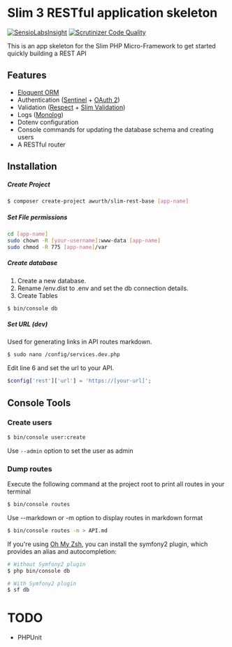 # Slim 3 RESTful application skeleton

[![SensioLabsInsight](https://insight.sensiolabs.com/projects/a0ec0038-d946-4408-8367-3e1c1e26b3e7/mini.png)](https://insight.sensiolabs.com/projects/a0ec0038-d946-4408-8367-3e1c1e26b3e7) [![Scrutinizer Code Quality](https://scrutinizer-ci.com/g/awurth/slim-rest-base/badges/quality-score.png?b=master)](https://scrutinizer-ci.com/g/awurth/slim-rest-base/?branch=master)

This is an app skeleton for the Slim PHP Micro-Framework to get started quickly building a REST API

## Features
- [Eloquent ORM](https://github.com/illuminate/database)
- Authentication ([Sentinel](https://github.com/cartalyst/sentinel) + [OAuth 2](https://github.com/bshaffer/oauth2-server-php))
- Validation ([Respect](https://github.com/Respect/Validation) + [Slim Validation](https://github.com/awurth/slim-validation))
- Logs ([Monolog](https://github.com/Seldaek/monolog))
- Dotenv configuration
- Console commands for updating the database schema and creating users
- A RESTful router

## Installation

##### Create Project
``` bash
$ composer create-project awurth/slim-rest-base [app-name]
```

##### Set File permissions
``` bash
cd [app-name]
sudo chown -R [your-username]:www-data [app-name]
sudo chmod -R 775 [app-name]/var
```

##### Create database

1. Create a new database.
2. Rename /env.dist to .env and set the db connection details.
3. Create Tables
``` bash
$ bin/console db
```

##### Set URL (dev)
Used for generating links in API routes markdown.
``` bash
$ sudo nano /config/services.dev.php
```
Edit line 6 and set the url to your API.
``` php
$config['rest']['url'] = 'https://[your-url]';
```

## Console Tools

### Create users
``` bash
$ bin/console user:create
```
Use `--admin` option to set the user as admin

### Dump routes
Execute the following command at the project root to print all routes in your terminal
``` bash
$ bin/console routes
```

Use --markdown or -m option to display routes in markdown format
``` bash
$ bin/console routes -m > API.md
```

If you're using [Oh My Zsh](https://github.com/robbyrussell/oh-my-zsh), you can install the symfony2 plugin, which provides an alias and autocompletion:
``` bash
# Without Symfony2 plugin
$ php bin/console db

# With Symfony2 plugin
$ sf db
```

# TODO
- PHPUnit
